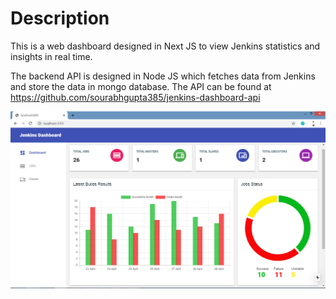 # Description

This is a web dashboard designed in Next JS to view Jenkins statistics and insights in real time.

The backend API is designed in Node JS which fetches data from Jenkins and store the data in mongo database.
The API can be found at https://github.com/sourabhgupta385/jenkins-dashboard-api

<img src="images/dashboard.png" width="1000">
